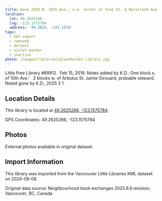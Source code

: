 ```yaml
---
title: Gone.2294 W. 10th Ave.; n.e. corner of Vine St. & Marstrand Ave.
location:
  lat: 49.2625266
  lng: -123.1575784
  address: '49.2625, -123.1576'
tags:
  - kml-import
  - removed
  - defunct
  - violet-marker
  - inactive
photo: /images/libraries/placeholder-library.jpg
---
```

Little Free Library #69912.  Feb 15, 2019.
Notes added by K.D.: One block s. of 10th Ave.'  
2 blocks w. of Arbutus St.
Jamie Girouard, probable steward.
Noted gone by K.D., 2025 3 1.

## Location Details

This library is located at [49.2625266, -123.1575784](https://www.google.com/maps?q=49.2625266,-123.1575784).

GPS Coordinates: 49.2625266, -123.1575784

## Photos

External photos available in original dataset.

## Import Information

This library was imported from the Vancouver Little Libraries KML dataset on 2024-08-08.

Original data source: Neighbourhood book exchanges 2025.8.6.revision; Vancouver, BC, Canada
